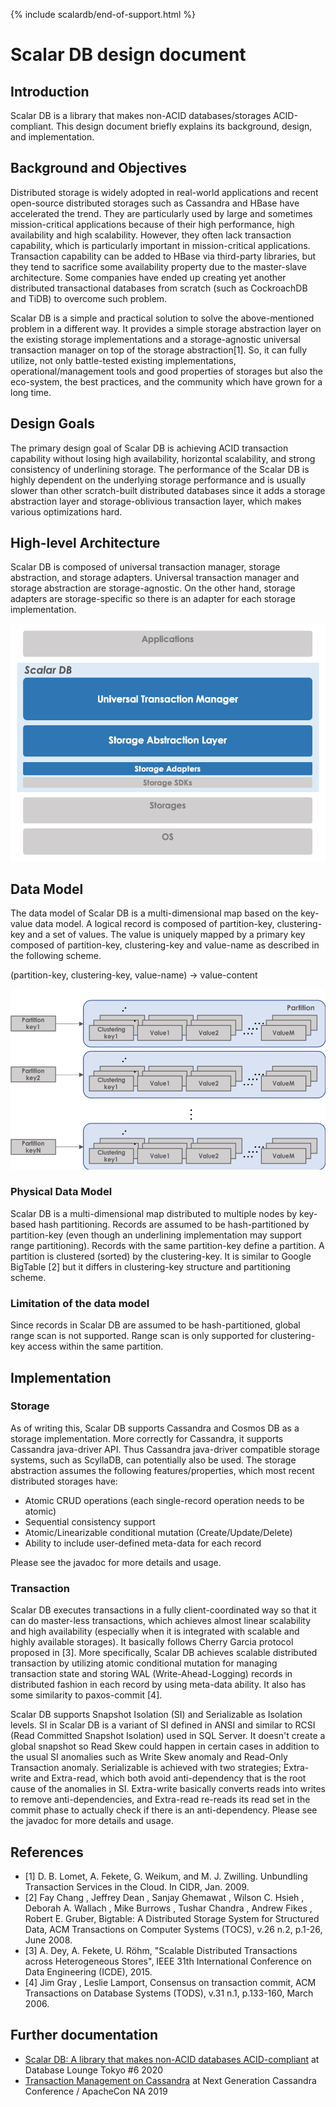 {% include scalardb/end-of-support.html %}

# Scalar DB design document

## Introduction

Scalar DB is a library that makes non-ACID databases/storages ACID-compliant.
This design document briefly explains its background, design, and implementation.

## Background and Objectives

Distributed storage is widely adopted in real-world applications and recent open-source distributed storages such as Cassandra and HBase have accelerated the trend. They are particularly used by large and sometimes mission-critical applications because of their high performance, high availability and high scalability. However, they often lack transaction capability, which is particularly important in mission-critical applications. Transaction capability can be added to HBase via third-party libraries, but they tend to sacrifice some availability property due to the master-slave architecture. Some companies have ended up creating yet another distributed transactional databases from scratch (such as CockroachDB and TiDB) to overcome such problem.

Scalar DB is a simple and practical solution to solve the above-mentioned problem in a different way. It provides a simple storage abstraction layer on the existing storage implementations and a storage-agnostic universal transaction manager on top of the storage abstraction[1]. So, it can fully utilize, not only battle-tested existing implementations, operational/management tools and good properties of storages but also the eco-system, the best practices, and the community which have grown for a long time.

## Design Goals

The primary design goal of Scalar DB is achieving ACID transaction capability without losing high availability, horizontal scalability, and strong consistency of underlining storage. The performance of the Scalar DB is highly dependent on the underlying storage performance and is usually slower than other scratch-built distributed databases since it adds a storage abstraction layer and storage-oblivious transaction layer, which makes various optimizations hard.

## High-level Architecture

Scalar DB is composed of universal transaction manager, storage abstraction, and storage adapters. Universal transaction manager and storage abstraction are storage-agnostic. On the other hand, storage adapters are storage-specific so there is an adapter for each storage implementation.

![](images/software_stack.png)

## Data Model

The data model of Scalar DB is a multi-dimensional map based on the key-value data model. A logical record is composed of partition-key, clustering-key and a set of values. The value is uniquely mapped by a primary key composed of partition-key, clustering-key and value-name as described in the following scheme.

(partition-key, clustering-key, value-name) -> value-content

![](images/data_model.png)

### Physical Data Model

Scalar DB is a multi-dimensional map distributed to multiple nodes by key-based hash partitioning.
Records are assumed to be hash-partitioned by partition-key (even though an underlining implementation may support range partitioning).
Records with the same partition-key define a partition. A partition is clustered (sorted) by the clustering-key.
It is similar to Google BigTable [2] but it differs in clustering-key structure and partitioning scheme.

### Limitation of the data model

Since records in Scalar DB are assumed to be hash-partitioned, global range scan is not supported.
Range scan is only supported for clustering-key access within the same partition.

## Implementation

### Storage

As of writing this, Scalar DB supports Cassandra and Cosmos DB as a storage implementation. More correctly for Cassandra, it supports Cassandra java-driver API. Thus Cassandra java-driver compatible storage systems, such as ScyllaDB, can potentially also be used. The storage abstraction assumes the following features/properties, which most recent distributed storages have:

- Atomic CRUD operations (each single-record operation needs to be atomic)
- Sequential consistency support
- Atomic/Linearizable conditional mutation (Create/Update/Delete)
- Ability to include user-defined meta-data for each record

Please see the javadoc for more details and usage.

### Transaction

Scalar DB executes transactions in a fully client-coordinated way so that it can do master-less transactions, which achieves almost linear scalability and high availability (especially when it is integrated with scalable and highly available storages).
It basically follows Cherry Garcia protocol proposed in [3]. More specifically, Scalar DB achieves scalable distributed transaction by utilizing atomic conditional mutation for managing transaction state and storing WAL (Write-Ahead-Logging) records in distributed fashion in each record by using meta-data ability.
It also has some similarity to paxos-commit [4].

Scalar DB supports Snapshot Isolation (SI) and Serializable as Isolation levels.
SI in Scalar DB is a variant of SI defined in ANSI and similar to RCSI (Read Committed Snapshot Isolation) used in SQL Server. It doesn't create a global snapshot so Read Skew could happen in certain cases in addition to the usual SI anomalies such as Write Skew anomaly and Read-Only Transaction anomaly. Serializable is achieved with two strategies; Extra-write and Extra-read, which both avoid anti-dependency that is the root cause of the anomalies in SI. Extra-write basically converts reads into writes to remove anti-dependencies, and Extra-read re-reads its read set in the commit phase to actually check if there is an anti-dependency.
Please see the javadoc for more details and usage.

## References

- [1] D. B. Lomet, A. Fekete, G. Weikum, and M. J. Zwilling.  Unbundling Transaction Services in the Cloud. In CIDR, Jan. 2009.
- [2] Fay Chang , Jeffrey Dean , Sanjay Ghemawat , Wilson C. Hsieh , Deborah A. Wallach , Mike Burrows , Tushar Chandra , Andrew Fikes , Robert E. Gruber, Bigtable: A Distributed Storage System for Structured Data, ACM Transactions on Computer Systems (TOCS), v.26 n.2, p.1-26, June 2008.
- [3] A. Dey, A. Fekete, U. Röhm, "Scalable Distributed Transactions across Heterogeneous Stores", IEEE 31th International Conference on Data Engineering (ICDE), 2015.
- [4] Jim Gray , Leslie Lamport, Consensus on transaction commit, ACM Transactions on Database Systems (TODS), v.31 n.1, p.133-160, March 2006.


## Further documentation

- [Scalar DB: A library that makes non-ACID databases ACID-compliant](https://www.slideshare.net/scalar-inc/scalar-db-a-library-that-makes-nonacid-databases-acidcompliant) at Database Lounge Tokyo #6 2020
- [Transaction Management on Cassandra](https://www.slideshare.net/scalar-inc/transaction-management-on-cassandra) at Next Generation Cassandra Conference / ApacheCon NA 2019
